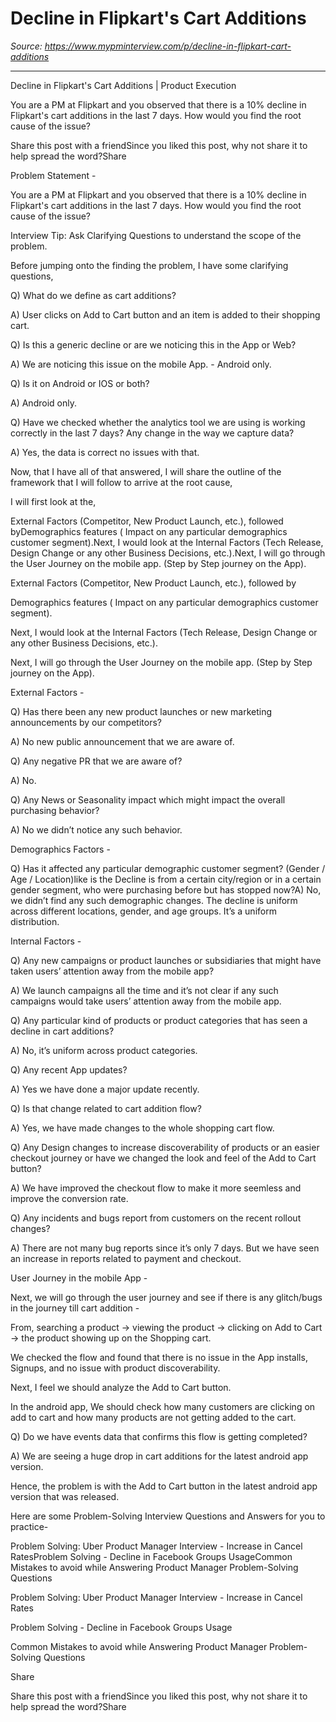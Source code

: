 # Decline in Flipkart's Cart Additions

*Source: https://www.mypminterview.com/p/decline-in-flipkart-cart-additions*

---

Decline in Flipkart's Cart Additions | Product Execution

You are a PM at Flipkart and you observed that there is a 10% decline in Flipkart's cart additions in the last 7 days. How would you find the root cause of the issue?

Share this post with a friendSince you liked this post, why not share it to help spread the word?Share







Problem Statement - 

You are a PM at Flipkart and you observed that there is a 10% decline in Flipkart's cart additions in the last 7 days. How would you find the root cause of the issue?





Interview Tip: Ask Clarifying Questions to understand the scope of the problem.



Before jumping onto the finding the problem, I have some clarifying questions,





Q) What do we define as cart additions?

A) User clicks on Add to Cart button and an item is added to their shopping cart.



Q) Is this a generic decline or are we noticing this in the App or Web?

A) We are noticing this issue on the mobile App. - Android only.



Q) Is it on Android or IOS or both?

A) Android only.



Q) Have we checked whether the analytics tool we are using is working correctly in the last 7 days? Any change in the way we capture data? 

A) Yes, the data is correct no issues with that.







Now, that I have all of that answered, I will share the outline of the framework that I will follow to arrive at the root cause,  





I will first look at the,



External Factors (Competitor, New Product Launch, etc.), followed byDemographics features ( Impact on any particular demographics customer segment).Next, I would look at the Internal Factors (Tech Release, Design Change or any other Business Decisions, etc.).Next, I will go through the User Journey on the mobile app. (Step by Step journey on the App).

External Factors (Competitor, New Product Launch, etc.), followed by

Demographics features ( Impact on any particular demographics customer segment).

Next, I would look at the Internal Factors (Tech Release, Design Change or any other Business Decisions, etc.).

Next, I will go through the User Journey on the mobile app. (Step by Step journey on the App).





External Factors - 

Q) Has there been any new product launches or new marketing announcements by our competitors?

A) No new public announcement that we are aware of.

Q) Any negative PR that we are aware of?

A) No.



Q) Any News or Seasonality impact which might impact the overall purchasing behavior?

A) No we didn’t notice any such behavior.



Demographics Factors - 

Q) Has it affected any particular demographic customer segment? (Gender / Age / Location)like is the Decline is from a certain city/region or in a certain gender segment, who were purchasing before but has stopped now?A) No, we didn’t find any such demographic changes. The decline is uniform across different locations, gender, and age groups. It’s a uniform distribution.



Internal Factors - 



Q) Any new campaigns or product launches or subsidiaries that might have taken users’ attention away from the mobile app? 

A) We launch campaigns all the time and it’s not clear if any such campaigns would take users’ attention away from the mobile app.



Q) Any particular kind of products or product categories that has seen a decline in cart additions? 

A) No, it’s uniform across product categories.



Q) Any recent App updates? 

A) Yes we have done a major update recently.



Q) Is that change related to cart addition flow? 

A) Yes, we have made changes to the whole shopping cart flow.



Q) Any Design changes to increase discoverability of products or an easier checkout journey or have we changed the look and feel of the Add to Cart button?

A) We have improved the checkout flow to make it more seemless and improve the conversion rate.



Q) Any incidents and bugs report from customers on the recent rollout changes?

A) There are not many bug reports since it’s only 7 days. But we have seen an increase in reports related to payment and checkout. 



User Journey in the mobile App -

 

Next, we will go through the user journey and see if there is any glitch/bugs in the journey till cart addition - 

From, searching a product -> viewing the product -> clicking on Add to Cart -> the product showing up on the Shopping cart.



We checked the flow and found that there is no issue in the App installs, Signups, and no issue with product discoverability. 



Next, I feel we should analyze the Add to Cart button.

In the android app, We should check how many customers are clicking on add to cart and how many products are not getting added to the cart.



Q) Do we have events data that confirms this flow is getting completed?

A) We are seeing a huge drop in cart additions for the latest android app version.



Hence, the problem is with the Add to Cart button in the latest android app version that was released.

Here are some Problem-Solving Interview Questions and Answers for you to practice-

Problem Solving: Uber Product Manager Interview - Increase in Cancel RatesProblem Solving - Decline in Facebook Groups UsageCommon Mistakes to avoid while Answering Product Manager Problem-Solving Questions

Problem Solving: Uber Product Manager Interview - Increase in Cancel Rates

Problem Solving - Decline in Facebook Groups Usage

Common Mistakes to avoid while Answering Product Manager Problem-Solving Questions

Share



Share this post with a friendSince you liked this post, why not share it to help spread the word?Share